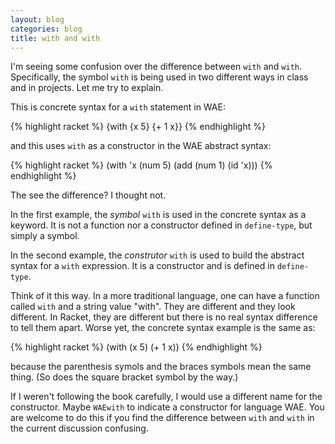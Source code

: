 ```yaml
---
layout: blog
categories: blog
title: with and with
---
```

I'm seeing some confusion over the difference between `with` and `with`.  Specifically, the symbol `with` is being used in two different ways in class and in projects.  Let me try to explain.

This is concrete syntax for a `with` statement in WAE:

{% highlight racket %}
{with {x 5} {+ 1 x}}
{% endhighlight %}

and this uses `with` as a constructor in the WAE abstract syntax:

{% highlight racket %}
(with 'x (num 5) (add (num 1) (id 'x)))
{% endhighlight %}

The see the difference?  I thought not.

In the first example, the *symbol* `with` is used in the concrete syntax as a keyword.  It is not a function nor a constructor defined in `define-type`, but simply a symbol.

In the second example, the *construtor* `with` is used to build the abstract syntax for a `with` expression.  It is a constructor and is defined in `define-type`.

Think of it this way.  In a more traditional language, one can have a function called `with` and a string value "with".  They are different and they look different.  In Racket, they are different but there is no real syntax difference to tell them apart.  Worse yet, the concrete syntax example is the same as:

{% highlight racket %}
(with (x 5) (+ 1 x))
{% endhighlight %}

because the parenthesis symols and the braces symbols mean the same thing.  (So does the square bracket symbol by the way.)

If I weren't following the book carefully, I would use a different name for the constructor.  Maybe `WAEwith` to indicate a constructor for language WAE.  You are welcome to do this if you find the difference between `with` and `with` in the current discussion confusing.


